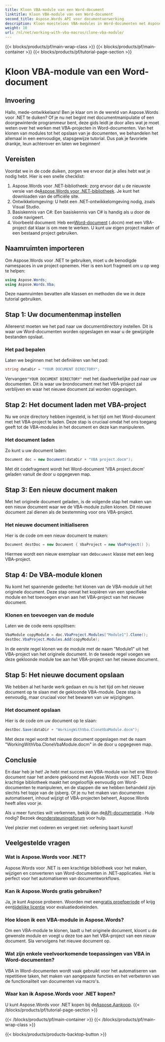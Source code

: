 ```yaml
---
title: Kloon VBA-module van een Word-document
linktitle: Kloon VBA-module van een Word-document
second_title: Aspose.Words API voor documentverwerking
description: Kloon moeiteloos VBA-modules in Word-documenten met Aspose.Words voor .NET. Volg onze stapsgewijze handleiding voor naadloze documentmanipulatie!
weight: 10
url: /nl/net/working-with-vba-macros/clone-vba-module/
---
```


{{< blocks/products/pf/main-wrap-class >}}
{{< blocks/products/pf/main-container >}}
{{< blocks/products/pf/tutorial-page-section >}}

# Kloon VBA-module van een Word-document


## Invoering

Hallo, mede-ontwikkelaars! Ben je klaar om in de wereld van Aspose.Words voor .NET te duiken? Of je nu net begint met documentmanipulatie of een doorgewinterde programmeur bent, deze gids leidt je door alles wat je moet weten over het werken met VBA-projecten in Word-documenten. Van het klonen van modules tot het opslaan van je documenten, we behandelen het allemaal in een eenvoudige, stapsgewijze tutorial. Dus pak je favoriete drankje, leun achterover en laten we beginnen!

## Vereisten

Voordat we in de code duiken, zorgen we ervoor dat je alles hebt wat je nodig hebt. Hier is een snelle checklist:

1.  Aspose.Words voor .NET-bibliotheek: zorg ervoor dat u de nieuwste versie van de[Aspose.Words voor .NET-bibliotheek](https://releases.aspose.com/words/net/). Je kunt het downloaden van de officiële site.
2. Ontwikkelomgeving: U hebt een .NET-ontwikkelomgeving nodig, zoals Visual Studio.
3. Basiskennis van C#: Een basiskennis van C# is handig als u door de code navigeert.
4.  Voorbeeld document: Heb een[Word-document](https://github.com/aspose-words/Aspose.Words-for-.NET/raw/99ba2a2d8b5d650deb40106225f383376b8b4bc6/Examples/Data/VBA%20project.docm) (.docm) met een VBA-project dat klaar is om mee te werken. U kunt uw eigen project maken of een bestaand project gebruiken.

## Naamruimten importeren

Om Aspose.Words voor .NET te gebruiken, moet u de benodigde namespaces in uw project opnemen. Hier is een kort fragment om u op weg te helpen:

```csharp
using Aspose.Words;
using Aspose.Words.Vba;
```

Deze naamruimten bevatten alle klassen en methoden die we in deze tutorial gebruiken.

## Stap 1: Uw documentenmap instellen

Allereerst moeten we het pad naar uw documentdirectory instellen. Dit is waar uw Word-documenten worden opgeslagen en waar u de gewijzigde bestanden opslaat.

### Het pad bepalen

Laten we beginnen met het definiëren van het pad:

```csharp
string dataDir = "YOUR DOCUMENT DIRECTORY";
```

 Vervangen`"YOUR DOCUMENT DIRECTORY"` met het daadwerkelijke pad naar uw documenten. Dit is waar uw brondocument met het VBA-project zal verblijven en waar het nieuwe document zal worden opgeslagen.

## Stap 2: Het document laden met VBA-project

Nu we onze directory hebben ingesteld, is het tijd om het Word-document met het VBA-project te laden. Deze stap is cruciaal omdat het ons toegang geeft tot de VBA-modules in het document en deze kan manipuleren.

### Het document laden

Zo kunt u uw document laden:

```csharp
Document doc = new Document(dataDir + "VBA project.docm");
```

Met dit codefragment wordt het Word-document 'VBA project.docm' geladen vanuit de door u opgegeven map.

## Stap 3: Een nieuw document maken

Met het originele document geladen, is de volgende stap het maken van een nieuw document waar we de VBA-module zullen klonen. Dit nieuwe document zal dienen als de bestemming voor ons VBA-project.

### Het nieuwe document initialiseren

Hier is de code om een nieuw document te maken:

```csharp
Document destDoc = new Document { VbaProject = new VbaProject() };
```

 Hiermee wordt een nieuw exemplaar van de`Document` klasse met een leeg VBA-project.

## Stap 4: De VBA-module klonen

Nu komt het spannende gedeelte: het klonen van de VBA-module uit het originele document. Deze stap omvat het kopiëren van een specifieke module en het toevoegen ervan aan het VBA-project van het nieuwe document.

### Klonen en toevoegen van de module

Laten we de code eens opsplitsen:

```csharp
VbaModule copyModule = doc.VbaProject.Modules["Module1"].Clone();
destDoc.VbaProject.Modules.Add(copyModule);
```

In de eerste regel klonen we de module met de naam "Module1" uit het VBA-project van het originele document. In de tweede regel voegen we deze gekloonde module toe aan het VBA-project van het nieuwe document.

## Stap 5: Het nieuwe document opslaan

We hebben al het harde werk gedaan en nu is het tijd om het nieuwe document op te slaan met de gekloonde VBA-module. Deze stap is eenvoudig, maar cruciaal voor het bewaren van uw wijzigingen.

### Het document opslaan

Hier is de code om uw document op te slaan:

```csharp
destDoc.Save(dataDir + "WorkingWithVba.CloneVbaModule.docm");
```

Met deze regel wordt het nieuwe document opgeslagen met de naam "WorkingWithVba.CloneVbaModule.docm" in de door u opgegeven map.

## Conclusie

En daar heb je het! Je hebt met succes een VBA-module van het ene Word-document naar het andere gekloond met Aspose.Words voor .NET. Deze krachtige bibliotheek maakt het ongelooflijk eenvoudig om Word-documenten te manipuleren, en de stappen die we hebben behandeld zijn slechts het topje van de ijsberg. Of je nu het maken van documenten automatiseert, inhoud wijzigt of VBA-projecten beheert, Aspose.Words heeft alles voor je.

 Als u meer functies wilt verkennen, bekijk dan de[API-documentatie](https://reference.aspose.com/words/net/) . Hulp nodig? Bezoek de[ondersteuningsforum](https://forum.aspose.com/c/words/8) voor hulp.

Veel plezier met coderen en vergeet niet: oefening baart kunst!

## Veelgestelde vragen

### Wat is Aspose.Words voor .NET?  
Aspose.Words voor .NET is een krachtige bibliotheek voor het maken, wijzigen en converteren van Word-documenten in .NET-applicaties. Het is perfect voor het automatiseren van documentworkflows.

### Kan ik Aspose.Words gratis gebruiken?  
 Ja, je kunt Aspose proberen. Woorden met een[gratis proefperiode](https://releases.aspose.com/) of krijg een[tijdelijke licentie](https://purchase.aspose.com/temporary-license/) voor evaluatiedoeleinden.

### Hoe kloon ik een VBA-module in Aspose.Words?  
Om een VBA-module te klonen, laadt u het originele document, kloont u de gewenste module en voegt u deze toe aan het VBA-project van een nieuw document. Sla vervolgens het nieuwe document op.

### Wat zijn enkele veelvoorkomende toepassingen van VBA in Word-documenten?  
VBA in Word-documenten wordt vaak gebruikt voor het automatiseren van repetitieve taken, het maken van aangepaste functies en het verbeteren van de functionaliteit van documenten via macro's.

### Waar kan ik Aspose.Words voor .NET kopen?  
 U kunt Aspose.Words voor .NET kopen bij de[Aspose.Aankoop](https://purchase.aspose.com/buy).
{{< /blocks/products/pf/tutorial-page-section >}}

{{< /blocks/products/pf/main-container >}}
{{< /blocks/products/pf/main-wrap-class >}}

{{< blocks/products/products-backtop-button >}}
